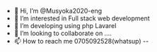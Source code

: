 - 👋 Hi, I’m @Musyoka2020-eng
- 👀 I’m interested in Full stack web development
- 🌱 I’m developing using php Lavarel
- 💞️ I’m looking to collaborate on ....
- 📫 How to reach me 0705092528(whatsup) --

<!---
Musyoka2020-eng/Musyoka2020-eng is a ✨ special ✨ repository because its `README.md` (this file) appears on your GitHub profile.
You can click the Preview link to take a look at your changes.
--->
